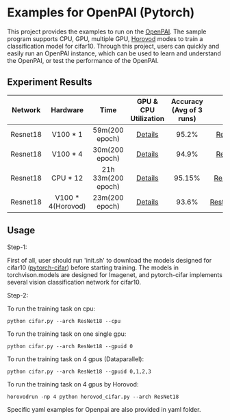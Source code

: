 # Examples for OpenPAI (Pytorch)
This project provides the examples to run on the [OpenPAI](https://github.com/microsoft/pai). The sample program supports CPU, GPU, multiple GPU, [Horovod](https://github.com/horovod/horovod) modes to train a classification model for cifar10. Through this project, users can quickly and easily run an OpenPAI instance, which can be used to learn and understand the OpenPAI, or test the performance of the OpenPAI.

## Experiment Results
| Network | Hardware | Time |GPU & CPU Utilization | Accuracy (Avg of 3 runs) | Yaml Example|
| :----:| :----: | :----: | :----: | :----: | :----: |
| Resnet18 | V100 * 1 | 59m(200 epoch) | [Details](metrics/Resnet18_1gpu.jpg) | 95.2% | [Resnet18_1gpu.yaml](yaml/Resnet18_1gpu.yaml) |
| Resnet18 | V100 * 4 | 30m(200 epoch) | [Details](metrics/Resnet18_4gpus.jpg) | 94.9% | [Resnet18_4gpu.yaml](yaml/Resnet18_4gpu.yaml) |
| Resnet18 | CPU  * 12| 21h 33m(200 epoch) | [Details](metrics/Resnet18_12cpu.jpg) | 95.15% | [Resnet18_12cpu.yaml](yaml/Resnet18_12cpu.yaml)
| Resnet18 | V100 * 4(Horovod) | 23m(200 epoch) | [Details](metrics/Resnet18_horovod.jpg) | 93.6% | [Restnet18_horovod.yaml](yaml/Resnet18_horovod.yaml)

## Usage

Step-1: 

First of all, user should run 'init.sh' to download the models designed for cifar10 ([pytorch-cifar](https://github.com/kuangliu/pytorch-cifar)) before starting training. The models in torchvison.models are designed for Imagenet, and pytorch-cifar implements several vision classification network for cifar10.

Step-2:

To run the training task on cpu:
```
python cifar.py --arch ResNet18 --cpu
```

To run the training task on one single gpu:
```
python cifar.py --arch ResNet18 --gpuid 0
```

To run the training task on 4 gpus (Dataparallel):
```
python cifar.py --arch ResNet18 --gpuid 0,1,2,3
```

To run the training task on 4 gpus by Horovod:
```
horovodrun -np 4 python horovod_cifar.py --arch ResNet18
```

Specific yaml examples for Openpai are also provided in yaml folder.